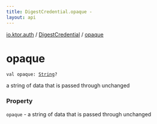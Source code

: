 ```yaml
---
title: DigestCredential.opaque - 
layout: api
---
```


<div class='api-docs-breadcrumbs'><a href="../index.html">io.ktor.auth</a> / <a href="index.html">DigestCredential</a> / <a href="./opaque.html">opaque</a></div>

# opaque

<div class="signature"><code><span class="keyword">val </span><span class="identifier">opaque</span><span class="symbol">: </span><a href="https://kotlinlang.org/api/latest/jvm/stdlib/kotlin/-string/index.html"><span class="identifier">String</span></a><span class="symbol">?</span></code></div>

a string of data that is passed through unchanged

### Property

<code>opaque</code> - a string of data that is passed through unchanged